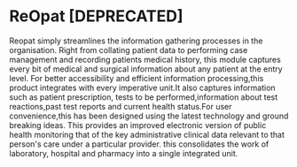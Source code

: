 # ReOpat [DEPRECATED]
Reopat simply streamlines the information gathering processes in the organisation. Right from collating patient data to performing case management and recording patients medical history, this module captures every bit of medical and surgical information about any patient at the entry level. For better accessibility and efficient information processing,this product integrates with every imperative unit.It also captures information such as patient prescription, tests to be performed,information about test reactions,past test reports and current health status.For user convenience,this has been designed using the latest technology and ground breaking ideas. This provides an improved electronic version of public health monitoring that of the key administrative clinical data relevant to that person's care under a particular provider. this consolidates the work of laboratory, hospital and pharmacy into a single integrated unit. 

